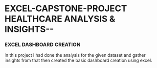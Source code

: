 # EXCEL-CAPSTONE-PROJECT HEALTHCARE ANALYSIS & INSIGHTS--

### EXCEL DASHBOARD CREATION
In this project i had done the analysis for the given dataset and gather insights from that then created the basic dashboard creation using excel. 
